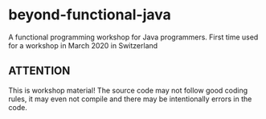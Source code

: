 # beyond-functional-java
A functional programming workshop for Java programmers. First time used for a workshop in March 2020 in Switzerland

## ATTENTION
This is workshop material! The source code may not follow good coding rules, it may even not compile and there may be intentionally errors in the code.
